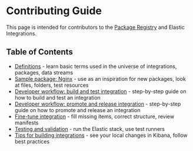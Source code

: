 # Contributing Guide

This page is intended for contributors to the [Package Registry](https://github.com/elastic/package-registry/) and Elastic Integrations.

## Table of Contents

* [Definitions](/docs/definitions.md) - learn basic terms used in the universe of integrations, packages, data streams
* [Sample package: Nginx](/packages/nginx) - use as an inspiration for new packages, look at files, folders, test resources
* [Developer workflow: build and test integration](/docs/developer_workflow_design_build_test_integration.md) - step-by-step guide on how to build and test an integration
* [Developer workflow: promote and release integration](/docs/developer_workflow_promote_release_integration.md) - step-by-step guide on how to promote and release an integration
* [Fine-tune integration](/docs/fine_tune_integration.md) - fill missing items, correct structure, review manifests
* [Testing and validation](/docs/testing_and_validation.md) - run the Elastic stack, use test runners
* [Tips for building integrations](/docs/tips_for_building_integrations.md) - see your local changes in Kibana, follow best practices